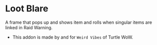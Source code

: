 Loot Blare
===

A frame that pops up and shows item and rolls when singular items are linked in Raid Warning.

* This addon is made by and for `Weird Vibes` of Turtle WoW.  